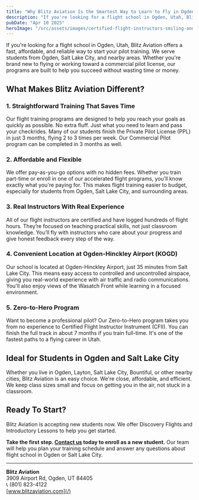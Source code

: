 ```yaml
---
title: "Why Blitz Aviation Is the Smartest Way to Learn to Fly in Ogden, Utah"
description: "If you're looking for a flight school in Ogden, Utah, Blitz Aviation offers a fast, affordable, and reliable way to start your pilot training. We serve students from Ogden, Salt Lake City, and nearby areas. Whether you're brand new to flying or working toward a commercial pilot license, our programs are built to help you succeed without wasting time or money."
pubDate: "Apr 10 2025"
heroImage: "/src/assets/images/certified-flight-instructors-smiling-and-having-fun-blitz-aviation.webp"
---
```


If you're looking for a flight school in Ogden, Utah, Blitz Aviation offers a fast, affordable, and reliable way to start your pilot training. We serve students from Ogden, Salt Lake City, and nearby areas. Whether you're brand new to flying or working toward a commercial pilot license, our programs are built to help you succeed without wasting time or money.

## What Makes Blitz Aviation Different?

### 1. **Straightforward Training That Saves Time**

Our flight training programs are designed to help you reach your goals as quickly as possible. No extra fluff. Just what you need to learn and pass your checkrides. Many of our students finish the Private Pilot License (PPL) in just 3 months, flying 2 to 3 times per week. Our Commercial Pilot program can be completed in 3 months as well.

### 2. **Affordable and Flexible**

We offer pay-as-you-go options with no hidden fees. Whether you train part-time or enroll in one of our accelerated flight programs, you’ll know exactly what you're paying for. This makes flight training easier to budget, especially for students from Ogden, Salt Lake City, and surrounding areas.

### 3. **Real Instructors With Real Experience**

All of our flight instructors are certified and have logged hundreds of flight hours. They’re focused on teaching practical skills, not just classroom knowledge. You’ll fly with instructors who care about your progress and give honest feedback every step of the way.

### 4. **Convenient Location at Ogden-Hinckley Airport (KOGD)**

Our school is located at Ogden-Hinckley Airport, just 35 minutes from Salt Lake City. This means easy access to controlled and uncontrolled airspace, giving you real-world experience with air traffic and radio communications. You'll also enjoy views of the Wasatch Front while learning in a focused environment.

### 5. **Zero-to-Hero Program**

Want to become a professional pilot? Our Zero-to-Hero program takes you from no experience to Certified Flight Instructor Instrument (CFII). You can finish the full track in about 7 months if you train full-time. It's one of the fastest paths to a flying career in Utah.

## Ideal for Students in Ogden and Salt Lake City

Whether you live in Ogden, Layton, Salt Lake City, Bountiful, or other nearby cities, Blitz Aviation is an easy choice. We're close, affordable, and efficient. We keep class sizes small and focus on getting you in the air, not stuck in a classroom.

## Ready To Start?

Blitz Aviation is accepting new students now. We offer Discovery Flights and Introductory Lessons to help you get started.

**Take the first step. [Contact us](#contactUs) today to enroll as a new student.** Our team will help you plan your training schedule and answer any questions about flight school in Ogden or Salt Lake City.

---

**Blitz Aviation**  
3909 Airport Rd, Ogden, UT 84405  
📞 (801) 823-4122  
[www.blitzaviation.com](/)

